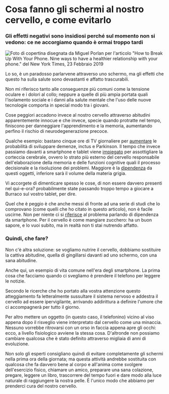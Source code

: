 # Cosa fanno gli schermi al nostro cervello, e come evitarlo

### Gli effetti negativi sono insidiosi perché sul momento non si vedono: ce ne accorgiamo quando è ormai troppo tardi

![Foto di copertina disegnata da Miguel Porlan per l'articolo "How to Break Up With Your Phone. Nine ways to have a healthier relationship with your phone." del New York Times, 23 Febbraio 2019](miguel-porlan-smartphone.jpg)

Lo so, è un paradosso parlarvene attraverso uno schermo, ma gli effetti che questo ha sulla salute sono devastanti e affatto trascurabili.

Non mi riferisco tanto alle conseguenze più comuni come la tensione oculare e i dolori al collo; neppure a quelle di più ampia portata quali l'isolamento sociale e i danni alla salute mentale che l'uso delle nuove tecnologie comporta in special modo tra i giovani.

Cose peggiori accadono invece al nostro cervello attraverso abitudini apparentemente innocue e che invece, specie quando protratte nel tempo, finiscono per danneggiare l'apprendimento e la memoria, aumentando perfino il rischio di neurodegenerazione precoce.

Qualche esempio: bastano cinque ore di TV giornaliere per [aumentare](https://www.sciencedirect.com/science/article/abs/pii/S1525861024002263) le probabilità di sviluppare demenze, inctus e Parkinson. Il tempo che invece passiamo davanti a smartphone e tablet viene [impiegato](https://link.springer.com/article/10.1007/s11469-019-00182-2) per assottigliare la corteccia cerebrale, ovvero lo strato più esterno del cervello responsabile dell'elaborazione della memoria e delle funzioni cognitive quali il processo decisionale e la risoluzione dei problemi. Maggiore è la [dipendenza](https://www.imrpress.com/journal/JIN/21/1/10.31083/j.jin2101028/htm) da questi oggetti, inferiore sarà il volume della materia grigia.

Vi accorgete di dimenticare spesso le cose, di non essere davvero presenti nel qui-e-ora? probabilmente state passando troppo tempo a giocare a Burraco sul vostro tablet, per dire.

Quel che è peggio è che anche messi di fronte ad una serie di studi che lo comprovano (come quelli che ho citato in questo articolo), non è facile uscirne. Non per niente ci si [riferisce](https://www.sciencedirect.com/science/article/abs/pii/S0306460319313802) al problema parlando di dipendenza da smartphone. Per il cervello è come mangiare zucchero: ha un buon sapore, e lo vuoi subito, ma in realtà non ti stai nutrendo affatto.

### Quindi, che fare?

Non c'è altra soluzione: se vogliamo nutrire il cervello, dobbiamo sostituire la cattiva abitudine, quella di gingillarsi davanti ad uno schermo, con una sana abitudine.

Anche qui, un esempio di vita comune nell'era degli smartphone. La prima cosa che facciamo quando ci svegliamo è prendere il telefono per leggere le notizie.

Secondo le ricerche che ho portato alla vostra attenzione questo atteggiamento fa letteralmente sussultare il sistema nervoso e addestra il cervello ad essere ipervigilante, arrivando addirittura a definire l'umore che ci accompagnerà per tutto il giorno.

Per altro mettere un oggetto (in questo caso, il telefonino) vicino al viso appena dopo il risveglio viene interpretato dal cervello come una minaccia. Nessuno vorrebbe ritrovarsi con un orso in faccia appena apre gli occhi: ecco, a livello fisiologico avviene la stessa cosa. D'altronde non possiamo cambiare qualcosa che è stato definito attraverso migliaia di anni di evoluzione.

Non solo gli esperti consigliano quindi di evitare completamente gli schermi nella prima ora della giornata; ma questa attività andrebbe sostituita con qualcosa che fa davvero bene al corpo e all'anima come svolgere dell'esercizio fisico, chiamare un amico, preparare una sana colazione, pregare, leggere un libro, trascorrere del tempo fuori e dare modo alla luce naturale di raggiungere la nostra pelle. È l'unico modo che abbiamo per prenderci cura del nostro cervello.